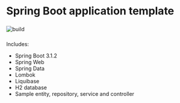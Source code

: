 # Spring Boot application template

  ###
 
 ![build](https://github.com/0x100/spring-boot-application-template/workflows/build/badge.svg?branch=master)

  ###
  
Includes: 
 - Spring Boot 3.1.2
 - Spring Web
 - Spring Data
 - Lombok
 - Liquibase
 - H2 database
 - Sample entity, repository, service and controller
